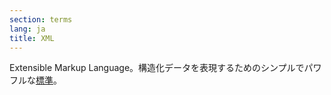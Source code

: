 ```yaml
---
section: terms
lang: ja
title: XML
---
```


Extensible Markup Language。構造化データを表現するためのシンプルでパワフルな[標準](../standard/)。
